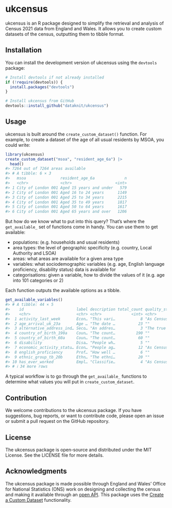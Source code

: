 
<!-- README.md is generated from README.Rmd. Please edit that file -->

# ukcensus

<!-- badges: start -->
<!-- badges: end -->

ukcensus is an R package designed to simplify the retrieval and analysis
of Census 2021 data from England and Wales. It allows you to create
custom datasets of the census, outputting them to tibble format.

## Installation

You can install the development version of ukcensus using the `devtools`
package:

``` r
# Install devtools if not already installed
if (!require(devtools)) {
  install.packages("devtools")
}

# Install ukcensus from GitHub
devtools::install_github("dataknit/ukcensus")
```

## Usage

ukcensus is built around the `create_custom_dataset()` function. For
example, to create a dataset of the age of all usual residents by MSOA,
you could write:

``` r
library(ukcensus)
create_custom_dataset("msoa", "resident_age_6a") |>
  head()
#> 7264 out of 7264 areas available
#> # A tibble: 6 × 3
#>   msoa               resident_age_6a             n
#>   <chr>              <chr>                   <int>
#> 1 City of London 001 Aged 15 years and under   579
#> 2 City of London 001 Aged 16 to 24 years      1149
#> 3 City of London 001 Aged 25 to 34 years      2215
#> 4 City of London 001 Aged 35 to 49 years      1817
#> 5 City of London 001 Aged 50 to 64 years      1617
#> 6 City of London 001 Aged 65 years and over   1206
```

But how do we know what to put into this query? That’s where the
`get_available_` set of functions come in handy. You can use them to get
available:

- populations: (e.g. households and usual residents)
- area types: the level of geographic specificity (e.g. country, Local
  Authority and LSOA)
- areas: what areas are available for a given area type
- variables: what sociodemographic variables (e.g. age, English language
  proficiency, disability status) data is available for
- categorisations: given a variable, how to divide the values of it
  (e.g. age into 101 categories or 2)

Each function outputs the available options as a tibble.

``` r
get_available_variables()
#> # A tibble: 44 × 5
#>    id                       label description total_count quality_statement_text
#>    <chr>                    <chr> <chr>             <int> <chr>                 
#>  1 activity_last_week       Econ… "This vari…           8 "As Census 2021 was d…
#>  2 age_arrival_uk_23a       Age … "The date …          23 ""                    
#>  3 alternative_address_ind… Seco… "An addres…           3 "The true number of p…
#>  4 country_of_birth_190a    Coun… "The count…         190 ""                    
#>  5 country_of_birth_60a     Coun… "The count…          60 ""                    
#>  6 disability               Disa… "People wh…           5 ""                    
#>  7 economic_activity_statu… Econ… "People ag…          12 "As Census 2021 was d…
#>  8 english_proficiency      Prof… "How well …           6 ""                    
#>  9 ethnic_group_tb_20b      Ethn… "The ethni…          20 ""                    
#> 10 has_ever_worked          Empl… "Classifie…           4 "As Census 2021 was d…
#> # ℹ 34 more rows
```

A typical workflow is to go through the `get_available_` functions to
determine what values you will put in `create_custom_dataset`.

## Contribution

We welcome contributions to the ukcensus package. If you have
suggestions, bug reports, or want to contribute code, please open an
issue or submit a pull request on the GitHub repository.

## License

The ukcensus package is open-source and distributed under the MIT
License. See the LICENSE file for more details.

## Acknowledgments

The ukcensus package is made possible through England and Wales’ Office
for National Statistics (ONS) work on designing and collecting the
census and making it available through an [open
API](https://developer.ons.gov.uk/). This package uses the [Create a
Custom Dataset](https://developer.ons.gov.uk/createyourowndataset/)
functionality.
